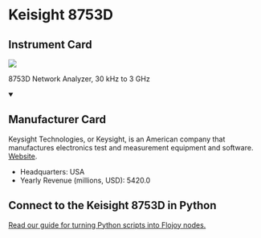 
# Keisight 8753D

## Instrument Card

<img src="https://v5.airtableusercontent.com/v1/19/19/1691539200000/S67ZstcvTmNttCLpjveduw/nbKIIDOsGZBTKeimHEm-E8QxHTWpG9xPUwMUZEFKcTpbcgOQsYlHOtyp0eOfAW1KvVAifmBA2TKb533F5oIm3P5MxMh4xnT1hfCPb-UDRN8/GrwD_qhrtETMJ-33S1M3Qnx8Phn3WY6_YMVV7lW3xCU"/>
<p>8753D Network Analyzer, 30 kHz to 3 GHz</p>

<details open>
<summary><h2>Manufacturer Card</h2></summary>

Keysight Technologies, or Keysight, is an American company that manufactures electronics test and measurement equipment and software. <a href="https://www.keysight.com/us/en/home.html">Website</a>.

<ul>
  <li>Headquarters: USA</li>
  <li>Yearly Revenue (millions, USD): 5420.0</li>
</ul>
</details>

## Connect to the Keisight 8753D in Python

[Read our guide for turning Python scripts into Flojoy nodes.](https://docs.flojoy.ai/custom-nodes/creating-custom-node/)


